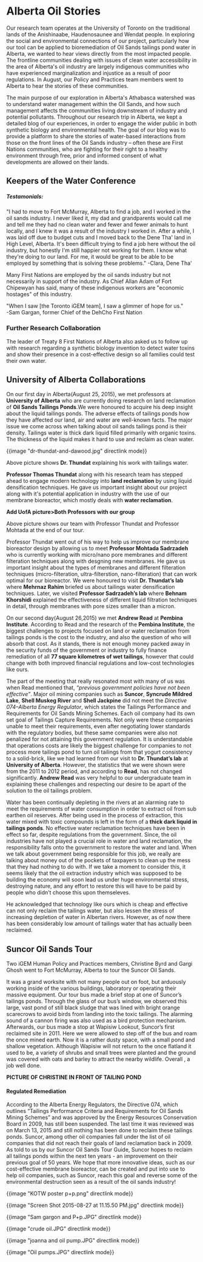 # Alberta Oil Stories 

Our research team operates at the University of Toronto on the traditional lands of the Anishinaabe, Haudenosaunee and Wendat people. In exploring the social and environmental connections of our project, particularly how our tool can be applied to bioremediation of Oil Sands tailings pond water in Alberta, we wanted to hear views directly from the most impacted people. The frontline communities dealing with issues of clean water accessibility in the area of Alberta's oil industry are largely indigenous communities who have experienced marginalization and injustice as a result of poor regulations. In August, our Policy and Practices team members went to Alberta to hear the stories of these communities. 

The main purpose of our exploration in Alberta's Athabasca watershed was to understand water management within the Oil Sands, and how such management affects the communities living downstream of industry and potential pollutants.  Throughout our research trip in Alberta, we kept a detailed blog of our experiences, in order to engage the wider public in both synthetic biology and environmental health. The goal of our blog was to provide a platform to share the stories of water-based interactions from those on the front lines of the Oil Sands industry – often these are First Nations communities, who are fighting for their right to a healthy environment through free, prior and informed consent of what developments are allowed on their lands.

## Keepers of the Water Conference

##### Testamonials:  
"I had to move to Fort McMurray, Alberta to find a job, and I worked in the oil sands industry. I never liked it, my dad and grandparents would call me and tell me they had no clean water and fewer and fewer animals to hunt locally, and I knew it was a result of the industry I worked in. After a while, I was laid off due to budget cuts and I moved back to the Dene Tha' land in High Level, Alberta. It's been difficult trying to find a job here without the oil industry, but honestly I'm still happier not working for them. I know what they're doing to our land. For me, it would be great to be able to be employed by something that is solving these problems." 
-Clara, Dene Tha'   

Many First Nations are employed by the oil sands industry but not necessarily in support of the industry. As Chief Allan Adam of Fort Chipewyan has said, many of these indigenous workers are  "economic hostages" of this industry.   

"When I saw [the Toronto iGEM team], I saw a glimmer of hope for us."  
-Sam Gargan, former Chief of the DehCho First Nation

### Further Research Collaboration
The leader of Treaty 8 First Nations of Alberta also asked us to follow up with research regarding a synthetic biology invention to detect water toxins and show their presence in a cost-effective design so all families could test their own water. 

## University of Alberta Collaborations
On our first day in Alberta(August 25, 2015), we met professors at __University of Alberta__ who are currently doing research on land reclamation of __Oil Sands Tailings Ponds__.We were honoured to acquire his deep insight about the liquid tailings ponds. The adverse effects of tailings ponds how they have affected our land, air and water are well-known facts. The major issue we come across when talking about oil sands tailings pond is their density. Tailings water is thick dark liquid filled primarily with organic toxins. The thickness of the liquid makes it hard to use and reclaim as clean water. 


<p class="image-wrapper">
{{image "dr-thundat-and-dawood.jpg" directlink mode}}
</p>


Above picture shows __Dr. Thundat__ explaining his work with tailings water.

__Professor Thomas Thundat__ along with his research team has stepped ahead to engage modern technology into __land reclamation__ by using liquid densification techniques. He gave us important insight about our project along with it's potential application in industry with the use of our membrane bioreactor, which mostly deals with __water reclamation__. 

**Add UofA picture>Both Professors with our group**

Above picture shows our team with Professor Thundat and Professor Mohtada at the end of our tour.

Professor Thundat went out of his way to help us improve our membrane bioreactor design by allowing us to meet __Professor Mohtada Sadrzadeh__ who is currently working with micro/nano pore membranes and different filteration techniques along with desgning new membranes. He gave us important insight about the types of membranes and different filteration techniques (micro-filteration, ultra-filterstion, nano-filteration) that can work optimal for our bioreactor. We were honoured to visit __Dr. Thundat’s lab__ where __Mehrnaz Rahim__ briefed us about tailings water densification techniques. Later, we visited __Professor Sadrzadeh’s lab__ where __Behnam Khorshidi__  explained the effectiveness of different liquid filtration techniques in detail, through membranes with pore sizes smaller than a micron.

On our second day(August 26,2015) we met __Andrew Read__ at __Pembina Institute__. According to Read and the research of the __Pembina Institute__, the biggest challenges to projects focused on land or water reclamation from tailings ponds is the cost to the industry, and also the question of who will absorb that cost. As it stands, there is not enough money packed away in the security funds of the government or industry to fully finance remediation of all __77 square kilometres of wet tailings__, however that could change with both improved financial regulations and low-cost technologies like ours.

The part of the meeting that really resonated most with many of us was when Read mentioned that, _“previous government policies have not been effective”_. Major oil mining companies such as __Suncor__, __Syncrude Mildred Lake__, __Shell Muskeg River__ and __Shell Jackpine__ did not meet the _Directive 074–Alberta Energy Regulator_, which states the Tailings Performance and Requirements for Oil Sands Mining Schemes. Each oil company had its own set goal of Tailings Capture Requirements.  Not only were these companies unable to meet their requirements, even after negotiating lower standards with the regulatory bodies, but these same companies were also not penalized for not attaining this government regulation. It is understandable that operations costs are likely the biggest challenge for companies to not process more tailings pond to turn oil tailings from that yogurt consistency to a solid-brick, like we had learned from our visit to __Dr. Thundat’s lab__ at __University of Alberta__. However, the statistics that we were shown were from the 2011 to 2012 period, and according to __Read__, has not changed significantly. __Andrew Read__ was very helpful to our undergraduate team in explaining these challenges and respecting our desire to be apart of the solution to the oil tailings problem.

Water has been continually depleting in the rivers at an alarming rate to meet the requirements of water consumption in order to extract oil from sub earthen oil reserves. After being used in the process of extraction, this water mixed with toxic compounds is left in the form of a __thick dark liquid in tailings ponds__. No effective water reclamation techniques have been in effect so far, despite regulations from the government. Since, the oil industries have not played a crucial role in water and land reclamation, the responsibility falls onto the government to restore the water and land. When we talk about government being responsible for this job, we really are talking about money out of the pockets of taxpayers to clean up the mess that they had nothing to do with. If we take a moment to consider this, it seems likely that the oil extraction industry which was supposed to be building the economy will soon lead us under huge environmental stress, destroying nature, and any effort to restore this will have to be paid by people who didn’t choose this upon themseleves.

He acknowledged that technology like ours which is cheap and effective can not only reclaim the tailings water, but also lessen the stress of increasing depletion of water in Albertan rivers. However, as of now there has been considerably low amount of tailings water that has actually been reclaimed.

## Suncor Oil Sands Tour  

Two iGEM Human Policy and Practices members, Christine Byrd and Gargi Ghosh went to Fort McMurray, Alberta to tour the Suncor Oil Sands.  

It was a grand worksite with not many people out on foot, but arduously working inside of the various buildings, laboratory or operating their massive equipment. Our tour bus made a brief stop at one of Suncor’s tailings ponds. Through the glass of our bus’s window, we observed this large, vast pond of still black sludge that was lined with bright orange scarecrows to avoid birds from landing into the toxic tailings. The alarming sound of a cannon firing was also used as a bird protection mechanism. Afterwards, our bus made a stop at Wapisiw Lookout, Suncor’s first reclaimed site in 2011. Here we were allowed to step off of the bus and roam the once mined earth. Now it is a rather dusty space, with a small pond and shallow vegetation. Although Wapisiw will not return to the once flatland it used to be, a variety of shrubs and small trees were planted and the ground was covered with oats and barley to attract the nearby wildlife. Overall , a job well done.

**PICTURE OF CHRISTINE IN FRONT OF TAILING POND**

#### Regulated Remediation

According to the Alberta Energy Regulators, the Directive 074, which outlines “Tailings Performance Criteria and Requirements for Oil Sands Mining Schemes” and was approved by the Energy Resources Conservation Board in 2009, has still been suspended. The last time it was reviewed was on March 13, 2015 and still nothing has been done to reclaim these tailings ponds. Suncor, among other oil companies fall under the list of oil companies that did not reach their goals of land reclamation back in 2009.  As told to us by our Suncor Oil Sands Tour Guide, Suncor hopes to reclaim all tailings ponds within the next ten years - an improvement on their previous goal of 50 years. We hope that more innovative ideas, such as our cost-effective membrane bioreactor, can be created and put into use to help oil companies, such as Suncor, reach this goal and reverse some of the environmental destruction seen as a result of the oil sands industry!


<p class="image-wrapper">
{{image "KOTW poster p+p.png" directlink mode}}
</p>

<p class="image-wrapper">
{{image "Screen Shot 2015-08-27 at 11.15.50 PM.jpg" directlink mode}}
</p>

<p class="image-wrapper">
{{image "Sam gargon and P+p.JPG" directlink mode}}
</p>

<p class="image-wrapper">
{{image "crude oil.JPG" directlink mode}}
</p>

<p class="image-wrapper">
{{image "joanna and oil pump.JPG" directlink mode}}
</p>

<p class="image-wrapper">
{{image "Oil pumps.JPG" directlink mode}}
</p>

